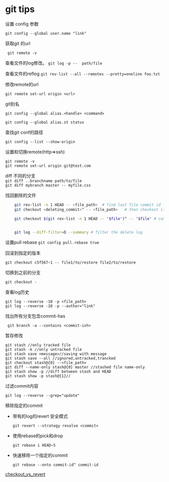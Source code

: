 # git tips

设置 config 参数

``` git config --global user.name "link" ```

获取git 的url

``` git remote -v```  

查看文件的log修改。
```git log -p --  path/file ```  

查看文件的reflog
`git rev-list --all --remotes --pretty=oneline foo.txt`  


修改remote的url

``` git remote set-url origin <url> ```

git别名

``` git config --global alias.<handle> <command> ```

`git config --global alias.st status `

查找git conf的路径

```git config --list --show-origin ```

设置和切换remote(http=>ssh)

    git remote -v
    git remote set-url origin git@test.com

diff 不同的分支  
`git diff ..branchname path/to/file`  
`git diff mybranch master -- myfile.css`  

找回删除的文件
```bash
    git rev-list -n 1 HEAD -- <file_path>  # find last file commit id
    git checkout <deleting_commit>^ -- <file_path>   # then checkout it

    git checkout $(git rev-list -n 1 HEAD -- "$file")^ -- "$file" # commbined into one line


    git log --diff-filter=D --summary # filter the delete log
```

设置pull rebase
`git config pull.rebase true`  

回滚到指定的版本

```git checkout c5f567~1 -- file1/to/restore file2/to/restore```

切换到之前的分支

``` git checkout - ```

查看log历史

    git log --reverse -10 -p <file_path>
    git log --reverse -10 -p --author="link"

找出所有分支包含commit-has

``` git branch -a --contains <commit-ish>```

暂存修改

    git stash //only tracked file
    git stash -k //only untracked file
    git stash save <message>//saving with message
    git stash save --all //ignored,untracked,trancked
    git checkout stash@{0} --<file_path>
    git diff --name-only stash@{0} master //stashed file name-only 
    git stash show -p //diff between stash and HEAD
    git stash show -p stash@{1}//


过滤commit内容

    git log --reverse --grep="update"

移除指定的commit
- 带有的log的revert 安全模式

    ``` git revert --strategy resolve <commit> ```
- 使用rebase的pick和drop

    ``` git rebase i HEAD~5  ```

- 快速移除一个指定的commit

    ``` git rebase --onto commit-id^ commit-id ```

[checkout_vs_revert](https://www.atlassian.com/git/tutorials/resetting-checking-out-and-reverting)